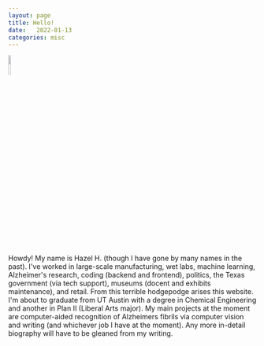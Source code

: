 ```yaml
---
layout: page
title: Hello!
date:   2022-01-13
categories: misc
---
```


<img src="https://hjelfman.com/635.jpg" width="10%">

Howdy! My name is Hazel H. (though I have gone by many names in the past). I've worked in large-scale manufacturing, wet labs, machine learning, Alzheimer's research, coding (backend and frontend), politics, the Texas government (via tech support), museums (docent and exhibits maintenance), and retail. From this terrible hodgepodge arises this website. I'm about to graduate from UT Austin with a degree in Chemical Engineering and another in Plan II (Liberal Arts major). My main projects at the moment are computer-aided recognition of Alzheimers fibrils via computer vision and writing (and whichever job I have at the moment). Any more in-detail biography will have to be gleaned from my writing.
